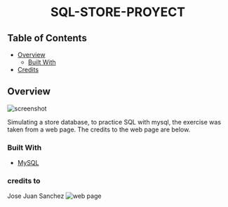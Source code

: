<!-- Please update value in the {}  -->

<h1 align="center">SQL-STORE-PROYECT</h1>

<!-- TABLE OF CONTENTS -->

## Table of Contents

- [Overview](#overview)
  - [Built With](#built-with)
- [Credits](#credits-to)

<!-- OVERVIEW -->

## Overview

![screenshot](https://github.com/MarckWeb/MySQL-practice-with-data-from-store/blob/master/assets/Imagen1.png)

Simulating a store database, to practice SQL with mysql, the exercise was taken from a web page. The credits to the web page are below.

### Built With
- [MySQL]([https://vuejs.org/](https://www.mysql.com/))

### credits to

Jose Juan Sanchez
![web page](https://www.google.com/search?q=traductor&rlz=1C1CHZN_esES1003ES1003&oq=tra&gs_lcrp=EgZjaHJvbWUqBggAEEUYOzIGCAAQRRg7MgYIARBFGEAyBggCEEUYOTIGCAMQRRg7MgYIBBBFGDsyBggFEEUYPDIGCAYQRRg8MgYIBxBFGDzSAQgxMjk3ajBqN6gCALACAA&sourceid=chrome&ie=UTF-8)
